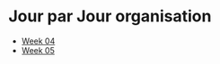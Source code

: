 # Jour par Jour organisation

* [Week 04](https://alexishucteau.github.io/PhD_project/Day_by_day/Week_04)
* [Week 05](https://alexishucteau.github.io/PhD_project/Day_by_day/Week_05)
